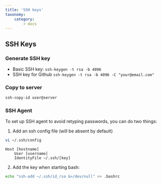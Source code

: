 ```yaml
---
title: 'SSH keys'
taxonomy:
    category:
        - docs
---
```


## SSH Keys
### Generate SSH key
- Basic SSH key: `ssh-keygen -t rsa -b 4096`
- SSH key for Github `ssh-keygen -t rsa -b 4096 -C "your@email.com"` 

### Copy to server
```bash
ssh-copy-id user@server
``` 

### SSH Agent
To set up SSH agent to avoid retyping passwords, you can do two things:

1. Add an ssh config file (will be absent by default)
```bash 
vi ~/.ssh/config
```
```
Host [hostname]
    User [username]
    IdentityFile ~/.ssh/[key]
```

2. Add the key when starting bash:
```bash
echo "ssh-add ~/.ssh/id_rsa &>/dev/null" >> .bashrc
```